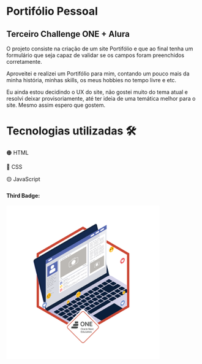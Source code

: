 <h1>Portifólio Pessoal</h1>
<h2>Terceiro Challenge ONE + Alura</h2>

<p>O projeto consiste na criação de um site Portifólio e que ao final tenha um formulário que seja capaz de validar se os campos foram preenchidos corretamente.</p>

<p>Aproveitei e realizei um Portifólio para mim, contando um pouco mais da minha história, minhas skills, os meus hobbies no tempo livre e etc.</p>

<p>Eu ainda estou decidindo o UX do site, não gostei muito do tema atual e resolvi deixar provisoriamente, até ter ideia de uma temática melhor para o site. Mesmo assim espero que gostem.</p>

<h1>Tecnologias utilizadas &#128736;</h1>
<p>&#128992; HTML</p>
<p>&#128309; CSS</p>
<p>&#128993; JavaScript</p>

#### Third Badge:
<img width="400em" height="400em" align="center" src="img/badge-sprint-frontend.png"/>

